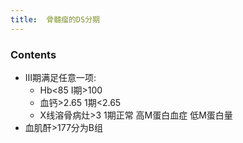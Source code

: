 ```yaml
---
title:  骨髓瘤的DS分期
--- 
```


### Contents
- Ⅲ期满足任意一项:
  - Hb<85 Ⅰ期>100
  - 血钙>2.65 1期<2.65
  - X线溶骨病灶>3  1期正常
    高M蛋白血症 低M蛋白量
- 血肌酐>177分为B组
